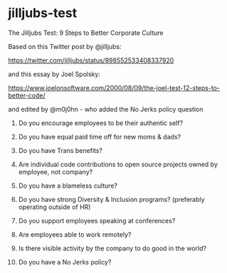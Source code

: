 # jilljubs-test
The Jilljubs Test: 9 Steps to Better Corporate Culture

Based on this Twitter post by @jilljubs:

https://twitter.com/jilljubs/status/898552533408337920

and this essay by Joel Spolsky:

https://www.joelonsoftware.com/2000/08/09/the-joel-test-12-steps-to-better-code/

and edited by @m0j0hn - who added the No Jerks policy question


1. Do you encourage employees to be their authentic self?

2. Do you have equal paid time off for new moms & dads?

3. Do you have Trans benefits?

4. Are individual code contributions to open source projects owned by employee, not company?

5. Do you have a blameless culture?

6. Do you have strong Diversity & Inclusion programs? (preferably operating outside of HR)

7. Do you support employees speaking at conferences?

8. Are employees able to work remotely?

9. Is there visible activity by the company to do good in the world?

10. Do you have a No Jerks policy?

